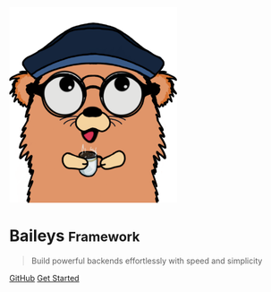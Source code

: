 <img src="./logo.png" width="300">

# Baileys <small>Framework</small>

> Build powerful backends effortlessly with speed and simplicity

[GitHub](https://github.com/Anupam-dagar/baileys)
[Get Started](#baileys-code-less-deliver-more)